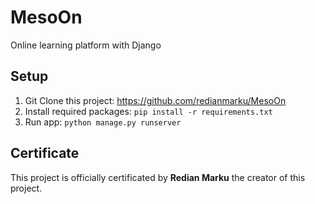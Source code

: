 # MesoOn
Online learning platform with Django

## Setup
1. Git Clone this project: https://github.com/redianmarku/MesoOn
2. Install required packages: ``` pip install -r requirements.txt ```
3. Run app: ``` python manage.py runserver ```

## Certificate
This project is officially certificated by **Redian Marku** the creator of this project.
